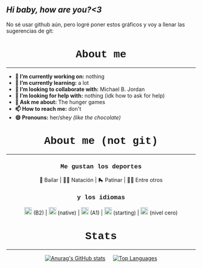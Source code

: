 ## *Hi baby, how are you?<3*

No sé usar github aún, pero logré poner estos gráficos y voy a llenar las sugerencias de git:


<h1 align="center" style="font-family: Courier;">About me</h1>


---

- **🔭 I’m currently working on:** nothing
- **🌱 I’m currently learning:** a lot
- **👯 I’m looking to collaborate with:** Michael B. Jordan
- **🤔 I’m looking for help with:** nothing (idk how to ask for help)
- **💬 Ask me about:** The hunger games
- **📫 How to reach me:** don't
- **😄 Pronouns:** her/she*y (like the chocolate)*



<h1 align="center" style="font-family: Courier;">About me (not git)</h1>

---
<h3 align="center" style="font-family: Courier New">Me gustan los deportes</h2>

<div align="center">
 💃 Bailar |  🏊‍♀️ Natación |  🛼 Patinar | 🏃‍♀️ Entre otros
</div>

<h3 align="center" style="font-family: Courier New">y los idiomas</h2>

<div align="center">
    <img src="https://hatscripts.github.io/circle-flags/flags/us.svg" width="20"> (B2) |  
    <img src="https://hatscripts.github.io/circle-flags/flags/cl.svg" width="20"> (native) | 
    <img src="https://hatscripts.github.io/circle-flags/flags/it.svg" width="20"> (A1) | 
    <img src="https://hatscripts.github.io/circle-flags/flags/br.svg" width="20"> (starting) | 
    <img src="https://hatscripts.github.io/circle-flags/flags/fr.svg" width="20"> (nivel cero)
</div>

<h1 align="center" style="font-family: Courier;">Stats</h1>

---

<div align="center" style="display: flex; justify-content: center; gap: 20px;">
  <a href="https://readme-cybercatmis-projects.vercel.app/">
    <img src="https://github-readme-stats.vercel.app/api?username=Cybercatmi&theme=synthwave" alt="Anurag's GitHub stats">
  </a>
  <a href="https://github.com/anuraghazra/github-readme-stats">
    <img src="https://github-readme-stats.vercel.app/api/top-langs/?username=Cybercatmi&theme=synthwave" alt="Top Languages">
  </a>
</div>







<!--
## 🌐 ¡Add me!
- [LinkedIn](https://www.linkedin.com/in/tuUsuario)
-->